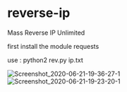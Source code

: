 # reverse-ip
Mass Reverse IP Unlimited

first install the module requests

use : python2 rev.py ip.txt

![Screenshot_2020-06-21-19-36-27-1](https://user-images.githubusercontent.com/65480013/85224955-e5af8200-b3f7-11ea-95a0-455cc355f678.png)
![Screenshot_2020-06-21-19-23-20-1](https://user-images.githubusercontent.com/65480013/85224957-eba56300-b3f7-11ea-92c9-1483381c86be.png)
